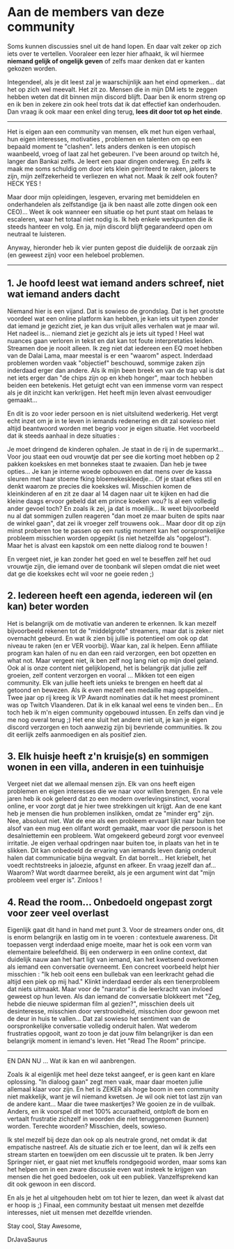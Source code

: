 <h1>Aan de members van deze community</h1>


Soms kunnen discussies snel uit de hand lopen. En daar valt zeker op zich iets over te vertellen.
Vooraleer een lezer hier afhaakt, ik wil hiermee <b>niemand gelijk of ongelijk geven</b> of zelfs maar denken dat er kanten gekozen worden.

Integendeel, als je dit leest zal je waarschijnlijk aan het eind opmerken... dat het op zich wel meevalt.
Het zit zo. Mensen die in mijn DM iets te zeggen hebben weten dat dit binnen mijn discord blijft. Daar ben ik enorm streng op en ik ben in zekere zin ook heel trots dat ik dat effectief kan onderhouden. Dan vraag ik ook maar een enkel ding terug, <b>lees dit door tot op het einde</b>.

---

Het is eigen aan een community van mensen, elk met hun eigen verhaal, hun eigen interesses, motivaties , problemen en talenten om 
op een bepaald moment te "clashen". Iets anders denken is een utopisch waanbeeld, vroeg of laat zal het gebeuren. I've been around op twitch hé, langer dan Bankai zelfs. Je leert een paar dingen onderweg. En zelfs ik maak me soms schuldig om 
door iets klein geirriteerd te raken, jaloers te zijn, mijn zelfzekerheid te verliezen en what not. Maak ik zelf ook fouten? HECK YES !

Maar door mijn opleidingen, lesgeven, ervaring met bemiddelen en onderhandelen als zelfstandige (ja ik ben naast alle zotte dingen ook een CEO)...
Weet ik ook wanneer een situatie op het punt staat om helaas te escaleren, waar het totaal niet nodig is. 
Ik heb enkele werkpunten die ik steeds hanteer en volg. En ja, mijn discord blijft gegarandeerd open om neutraal te luisteren.

Anyway, hieronder heb ik vier punten gepost die duidelijk de oorzaak zijn (en geweest zijn) voor een heleboel problemen. 

---
<h2> 1. Je hoofd leest wat iemand anders schreef, niet wat iemand anders dacht </h2>

Niemand hier is een vijand. Dat is sowieso de grondslag. Dat is het grootste voordeel wat een online platform kan hebben, je kan iets uit typen zonder dat iemand je gezicht ziet, je kan dus 
vrijuit alles verhalen wat je maar wil. Het nadeel is... niemand ziet je gezicht als je iets uit typed ! Heel wat nuances gaan verloren in tekst en dat kan tot foute interpretaties leiden. 
Streamen doe je nooit alleen. Ik zeg niet dat iedereen een EQ moet hebben van de Dalai Lama, maar meestal is er een "waarom" aspect. Inderdaad problemen worden vaak "objectief" beschouwd, sommige zaken zijn inderdaad erger dan andere. Als ik mijn been breek en van de trap val is dat net iets erger dan "de chips zijn op en kheb honger", maar toch hebben beiden een betekenis. Het getuigt echt van een immense vorm van respect als je dit inzicht kan verkrijgen. Het heeft mijn leven alvast eenvoudiger gemaakt...

En dit is zo voor ieder persoon en is niet uitsluitend wederkerig. Het vergt echt inzet om je in te leven in iemands redenering en dit zal sowieso niet altijd beantwoord worden met begrip voor je eigen situatie. Het voorbeeld dat ik steeds aanhaal in deze situaties :

Je moet dringend de kinderen ophalen. Je staat in de rij in de supermarkt... Voor jou staat een oud vrouwtje dat per see die korting moet hebben op 2 pakken koekskes en met bonnekes staat te zwaaien. Dan heb je twee opties... Je kan je interne woede opbouwen en dat mens over de kassa sleuren met haar stoeme fking bloemekeskleedje... Of je staat efkes stil en denkt waarom ze precies die koekskes wil. Misschien komen de kleinkinderen af en zit ze daar al 14 dagen naar uit te kijken en had die kleine daags ervoor gebeld dat em prince koeken wou? Is al een volledig ander gevoel toch? En zoals ik zei, ja dat is moeilijk... Ik weet bijvoorbeeld nu al dat sommigen zullen reageren "dan moet ze maar buiten de spits naar de winkel gaan", dat zei ik vroeger zelf trouwens ook... Maar door dit op zijn minst proberen toe te passen op een rustig moment kan het oorspronkelijke probleem misschien worden opgepikt (is niet hetzelfde als "opgelost"). Maar het is alvast een kapstok om een nette dialoog rond te bouwen !

En vergeet niet, je kan zonder het goed en wel te beseffen zelf het oud vrouwtje zijn, die iemand over de toonbank wil slepen omdat die niet weet dat ge die koekskes echt wil voor ne goeie reden ;) 


<h2> 2. Iedereen heeft een agenda, iedereen wil (en kan) beter worden </h2>

Het is belangrijk om de motivatie van anderen te erkennen. Ik kan mezelf bijvoorbeeld rekenen tot de "middelgrote" streamers, maar dat is zeker niet overnacht gebeurd.
En wat ik zien bij jullie is potentieel om ook op dat niveau te raken (en er VER voorbij). Waar kan, zal ik helpen. Eenn affiliate program kan halen of nu en dan een 
raid verzorgen, een bot opzetten en what not. Maar vergeet niet, ik ben zelf nog lang niet op mijn doel geland. Ook al is onze content niet gelijklopend, het is belangrijk dat jullie zelf groeien, zelf content verzorgen en vooral ... Mikken tot een eigen community. Elk van jullie heeft iets unieks te brengen en heeft dat al getoond en bewezen. 
Als ik even mezelf een medaille mag opspelden... Twee jaar op rij kreeg ik VP Awardt nominaties dat ik het meest prominent was op Twitch Vlaanderen. Dat ik in elk kanaal wel eens te vinden ben... En toch heb ik m'n eigen community opgebouwd intussen. En zelfs dan vind je me nog overal terug ;) Het ene sluit het andere niet uit, je kan je eigen discord verzorgen en toch aanwezig zijn bij bevriende communities. Ik zou dit eerlijk zelfs aanmoedigen en als positief zien.

<h2> 3. Elk huisje heeft z'n kruisje(s) en sommigen wonen in een villa, anderen in een tuinhuisje </h2>

Vergeet niet dat we allemaal mensen zijn. Elk van ons heeft eigen problemen en eigen interesses die we naar voor willen brengen. En na vele jaren heb ik ook geleerd dat zo een modern overlevingsinstinct, vooral online, er voor zorgt dat je hier twee strekkingen uit krijgt. Aan de ene kant heb je mensen die hun problemen inslikken, omdat ze "minder erg" zijn. Nee, absoluut niet. Wat de ene als een probleem ervaart lijkt naar buiten toe alsof van een mug een olifant wordt gemaakt, maar voor die persoon is het desalniettemin een probleem. Wat omgekeerd gebeurd zorgt voor evenveel irritatie. Je eigen verhaal opdringen naar buiten toe, in plaats van het in te slikken. Dit kan onbedoeld de ervaring van iemands leven danig onderuit halen dat communicatie bijna wegvalt. En dat borrelt... Het kriebelt, het voedt rechtstreeks in jaloezie, afgunst en afkeer. En vraag jezelf dan af... Waarom? Wat wordt daarmee bereikt, als je een argument wint dat "mijn probleem veel erger is". Zinloos ! 

<h2> 4. Read the room... Onbedoeld ongepast zorgt voor zeer veel overlast </h2>

Eigenlijk gaat dit hand in hand met punt 3. Voor de streamers onder ons, dit is enorm belangrijk en lastig om in te voeren : contextuele awareness. Dit toepassen vergt inderdaad
enige moeite, maar het is ook een vorm van elementaire beleefdheid. Bij een onderwerp in een online context, dat duidelijk nauw aan het hart ligt van iemand, kan het kwetsend overkomen als
iemand een conversatie overneemt. Een concreet voorbeeld helpt hier misschien : "Ik heb ooit eens een bullebak van een leerkracht gehad die altijd een piek op mij had." Klinkt inderdaad eerder
als een tienerprobleem dat niets uitmaakt. Maar voor de "narrator" is die leerkracht van invloed geweest op hun leven. Als dan iemand de conversatie blokkeert met 
"Zeg, hebde die nieuwe spiderman film al gezien?", misschien deels uit desinteresse, misschien door verstrooidheid, misschien door gewoon met de deur in huis te vallen... 
Dat zal sowieso het sentiment van de oorspronkelijke conversatie volledig onderuit halen. Wat wederom frustraties opgooit, want zo toon je dat jouw film belangrijker is dan een belangrijk
moment in iemand's leven. Het "Read The Room" principe.

---

EN DAN NU ... Wat ik kan en wil aanbrengen.

Zoals ik al eigenlijk met heel deze tekst aangeef, er is geen kant en klare oplossing. "In dialoog gaan" zegt men vaak, maar daar moeten jullie allemaal klaar voor zijn. En het is ZEKER als hoge boom in een community niet makkelijk, want je wil niemand kwetsen. Je wil ook niet tot last zijn van de andere kant... Maar die twee maskertjes? We gooien ze in de vuilbak. Anders, en ik voorspel dit met 100% accuraatheid, ontploft de bom en vertaalt frustratie zichzelf in woorden die niet teruggenomen (kunnen) worden. Terechte woorden? Misschien, deels, sowieso.

Ik stel mezelf bij deze dan ook op als neutrale grond, net omdat ik dat empatische nastreef. Als de situatie zich er toe leent, dan wil ik zelfs een stream starten en toewijden om een discussie uit te praten. Ik ben Jerry Springer niet, er gaat niet met knuffels rondgegooid worden, maar soms kan het helpen om in een zware discussie even wat insteek te krijgen van mensen die het goed bedoelen, ook uit een publiek. Vanzelfsprekend kan dit ook gewoon in een discord.


En als je het al uitgehouden hebt om tot hier te lezen, dan weet ik alvast dat er hoop is ;) Finaal, een community bestaat uit mensen met dezelfde interesses, niet uit mensen met dezelfde vrienden.


Stay cool, Stay Awesome,

DrJavaSaurus





